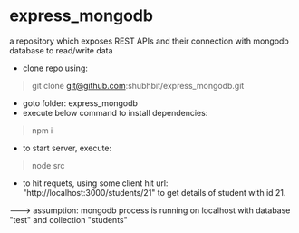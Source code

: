 # express_mongodb
a repository which exposes REST APIs and their connection with mongodb database to read/write data

- clone repo using:
> git clone git@github.com:shubhbit/express_mongodb.git
- goto folder: express_mongodb
- execute below command to install dependencies:
> npm i
- to start server, execute:
> node src

- to hit requets, using some client hit url: "http://localhost:3000/students/21" to get details of student with id 21.


---> assumption: mongodb process is running on localhost with database "test" and collection "students"

